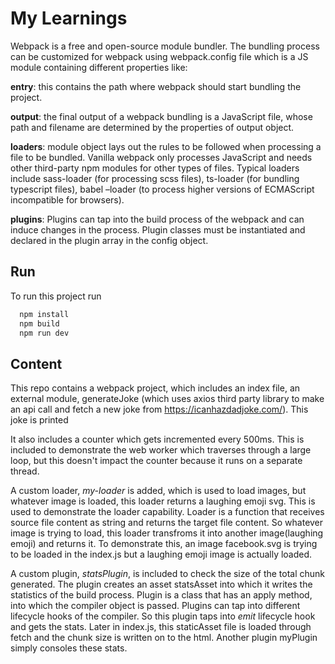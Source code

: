 
# My Learnings
Webpack is a free and open-source module bundler. The bundling process can be customized for webpack using webpack.config file which is a JS module containing different properties like: 

 **entry**: this contains the path where webpack should start bundling the project.  

**output**: the final output of a webpack bundling is a JavaScript file, whose path and filename are determined by the properties of output object. 

**loaders**: module object lays out the rules to be followed when processing a file to be bundled. Vanilla webpack only processes JavaScript and needs other third-party npm modules for other types of files. Typical loaders include sass-loader (for processing scss files), ts-loader (for bundling typescript files), babel –loader (to process higher versions of ECMAScript incompatible for browsers).  

 **plugins**: Plugins can tap into the build process of the webpack and can induce changes in the process. Plugin classes must be instantiated and declared in the plugin array in the config object. 

 

 
## Run

To run this project run

```bash
  npm install
  npm build
  npm run dev
```





## Content

This repo contains a webpack project, which includes an index file, an external module, generateJoke (which uses axios third party library to make an api call and fetch a new joke from https://icanhazdadjoke.com/). This joke is printed

It also includes a counter which gets incremented every 500ms. This is included to demonstrate the web worker which traverses through a large loop, but this doesn't impact
the counter because it runs on a separate thread.

A custom loader, *my-loader* is added, which is used to load images, but whatever image is loaded, this loader returns a laughing emoji svg. This is used to demonstrate the loader capability. Loader is a function that receives source file content as string and returns the target file content. So whatever image is trying to load, this loader transfroms it into another image(laughing emoji) and returns it. To demonstrate this, an image facebook.svg is trying to be loaded in the index.js but a laughing emoji image is actually loaded.

A custom plugin, *statsPlugin*, is included to check the size of the total chunk generated. The plugin creates an asset statsAsset into which it writes the statistics of the build process. Plugin is a class that has an apply method, into which the compiler object is passed. 
Plugins can tap into different lifecycle hooks of the compiler. So this plugin taps into *emit* lifecycle hook and gets the stats. Later in index.js, this staticAsset file is loaded through fetch and the chunk size is written on to the html. Another plugin myPlugin simply consoles these stats.



